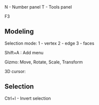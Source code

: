 N - Number panel
T - Tools panel

F3

## Modeling

Selection mode:
1 - vertex
2 - edge
3 - faces

Shift+A : Add menu

Gizmo: Move, Rotate, Scale, Transform

3D cursor:

## Selection

Ctrl+I - Invert selection 